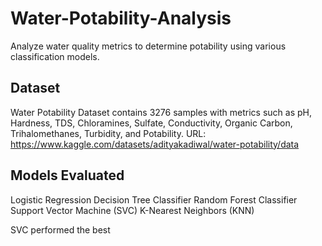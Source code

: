 # Water-Potability-Analysis
Analyze water quality metrics to determine potability using various classification models.

## Dataset
Water Potability Dataset contains 3276 samples with metrics such as pH, Hardness, TDS, Chloramines, Sulfate, Conductivity, Organic Carbon, Trihalomethanes, Turbidity, and Potability.
URL: https://www.kaggle.com/datasets/adityakadiwal/water-potability/data

## Models Evaluated
Logistic Regression
Decision Tree Classifier
Random Forest Classifier
Support Vector Machine (SVC)
K-Nearest Neighbors (KNN)


SVC performed the best
